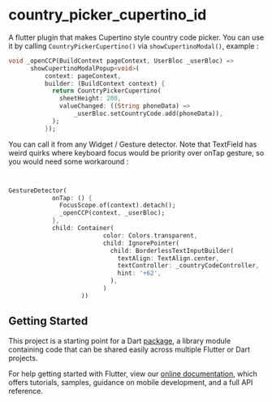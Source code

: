 # country_picker_cupertino_id

A flutter plugin that makes Cupertino style country code picker. You can use it by calling ```CountryPickerCupertino()``` via ```showCupertinoModal()```, example :

```dart
void _openCCP(BuildContext pageContext, UserBloc _userBloc) =>
      showCupertinoModalPopup<void>(
          context: pageContext,
          builder: (BuildContext context) {
            return CountryPickerCupertino(
              sheetHeight: 200,
              valueChanged: ((String phoneData) =>
                  _userBloc.setCountryCode.add(phoneData)),
            );
          });
  ```
  You can call it from any Widget / Gesture detector. Note that TextField has weird quirks where keyboard focus would be priority over onTap gesture, so you would need some workaround :
  
  ```dart
  
  
  GestureDetector(
              onTap: () {
                FocusScope.of(context).detach();
                _openCCP(context, _userBloc);
              },
              child: Container(
                            color: Colors.transparent,
                            child: IgnorePointer(
                              child: BorderlessTextInputBuilder(
                                textAlign: TextAlign.center,
                                textController: _countryCodeController,
                                hint: '+62',
                              ),
                            )
                      ))
   ```

## Getting Started

This project is a starting point for a Dart
[package](https://flutter.io/developing-packages/),
a library module containing code that can be shared easily across
multiple Flutter or Dart projects.

For help getting started with Flutter, view our 
[online documentation](https://flutter.io/docs), which offers tutorials, 
samples, guidance on mobile development, and a full API reference.
